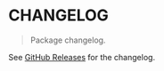 # CHANGELOG

> Package changelog.

See [GitHub Releases](https://github.com/stdlib-js/stats-base-variancetk/releases) for the changelog.